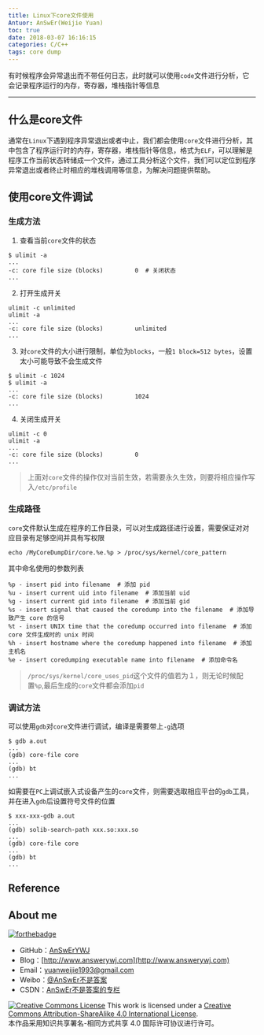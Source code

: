 ```yaml
---
title: Linux下core文件使用
Antuor: AnSwEr(Weijie Yuan)
toc: true
date: 2018-03-07 16:16:15
categories: C/C++
tags: core dump
---
```

有时候程序会异常退出而不带任何日志，此时就可以使用`code`文件进行分析，它会记录程序运行的内存，寄存器，堆栈指针等信息

------
<!--more-->

## 什么是core文件
通常在`Linux`下遇到程序异常退出或者中止，我们都会使用`core`文件进行分析，其中包含了程序运行时的内存，寄存器，堆栈指针等信息，格式为`ELF`，可以理解是程序工作当前状态转储成一个文件，通过工具分析这个文件，我们可以定位到程序异常退出或者终止时相应的堆栈调用等信息，为解决问题提供帮助。

## 使用core文件调试
### 生成方法
1. 查看当前`core`文件的状态
```
$ ulimit -a
...
-c: core file size (blocks)         0  # 关闭状态
...
```

2. 打开生成开关
```
ulimit -c unlimited
ulimit -a
...
-c: core file size (blocks)         unlimited
...
```

3. 对`core`文件的大小进行限制，单位为`blocks`，一般`1 block=512 bytes`，设置太小可能导致不会生成文件
```
$ ulimit -c 1024
$ ulimit -a
...
-c: core file size (blocks)         1024
...
```

4. 关闭生成开关
```
ulimit -c 0
ulimit -a
...
-c: core file size (blocks)         0
...
```

> 上面对`core`文件的操作仅对当前生效，若需要永久生效，则要将相应操作写入`/etc/profile`

### 生成路径
`core`文件默认生成在程序的工作目录，可以对生成路径进行设置，需要保证对对应目录有足够空间并具有写权限
```
echo /MyCoreDumpDir/core.%e.%p > /proc/sys/kernel/core_pattern
```
其中命名使用的参数列表
```
%p - insert pid into filename  # 添加 pid 
%u - insert current uid into filename  # 添加当前 uid 
%g - insert current gid into filename  # 添加当前 gid 
%s - insert signal that caused the coredump into the filename  # 添加导致产生 core 的信号 
%t - insert UNIX time that the coredump occurred into filename  # 添加 core 文件生成时的 unix 时间 
%h - insert hostname where the coredump happened into filename  # 添加主机名 
%e - insert coredumping executable name into filename  # 添加命令名
```
> `/proc/sys/kernel/core_uses_pid`这个文件的值若为１，则无论时候配置`%p`,最后生成的`core`文件都会添加`pid`

### 调试方法
可以使用`gdb`对`core`文件进行调试，编译是需要带上`-g`选项
```
$ gdb a.out
...
(gdb) core-file core
...
(gdb) bt 
...
```

如需要在`PC`上调试嵌入式设备产生的`core`文件，则需要选取相应平台的`gdb`工具，并在进入`gdb`后设置符号文件的位置
```
$ xxx-xxx-gdb a.out
...
(gdb) solib-search-path xxx.so:xxx.so
...
(gdb) core-file core
...
(gdb) bt
...
```

## Reference

## About me
[![forthebadge](http://forthebadge.com/images/badges/ages-20-30.svg)](http://forthebadge.com)
- GitHub：[AnSwErYWJ](https://github.com/AnSwErYWJ)
- Blog：[http://www.answerywj.com](http://www.answerywj.com)
- Email：[yuanweijie1993@gmail.com](https://mail.google.com)
- Weibo：[@AnSwEr不是答案](http://weibo.com/1783591593)
- CSDN：[AnSwEr不是答案的专栏](http://blog.csdn.net/u011192270)

<a rel="license" href="http://creativecommons.org/licenses/by-sa/4.0/"><img alt="Creative Commons License" style="border-width:0" src="https://i.creativecommons.org/l/by-sa/4.0/88x31.png" /></a> This work is licensed under a <a rel="license" href="http://creativecommons.org/licenses/by-sa/4.0/">Creative Commons Attribution-ShareAlike 4.0 International License</a>.  
本作品采用知识共享署名-相同方式共享 4.0 国际许可协议进行许可。
